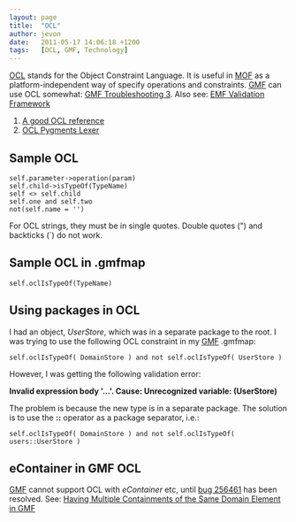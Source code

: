 ```yaml
---
layout: page
title:  "OCL"
author: jevon
date:   2011-05-17 14:06:18 +1200
tags:   [OCL, GMF, Technology]
---
```


[OCL](ocl.md) stands for the Object Constraint Language. It is useful in [MOF](mof.md) as a platform-independent way of specify operations and constraints. [GMF](gmf.md) can use OCL somewhat: [GMF Troubleshooting 3](gmf-troubleshooting-3.md). Also see: [EMF Validation Framework](emf-validation-framework.md)

1. <a href="http://www.eoinwoods.info/doc/ocl_quick_reference.pdf">A good OCL reference</a>
1. [OCL Pygments Lexer](ocl-pygments-lexer.md)

## Sample OCL
```
self.parameter->operation(param)
self.child->isTypeOf(TypeName)
self <> self.child
self.one and self.two
not(self.name = '')
```

For OCL strings, they must be in single quotes. Double quotes (") and backticks (`) do not work.

## Sample OCL in .gmfmap
`self.oclIsTypeOf(TypeName)`

## Using packages in OCL
I had an object, _UserStore_, which was in a separate package to the root. I was trying to use the following OCL constraint in my [GMF](gmf.md) .gmfmap:

`self.oclIsTypeOf( DomainStore ) and not self.oclIsTypeOf( UserStore )`

However, I was getting the following validation error:

**Invalid expression body '...'. Cause: Unrecognized variable: (UserStore)**

The problem is because the new type is in a separate package. The solution is to use the **::** operator as a package separator, i.e.:

`self.oclIsTypeOf( DomainStore ) and not self.oclIsTypeOf( users::UserStore )`

## eContainer in GMF OCL
[GMF](gmf.md) cannot support OCL with _eContainer_ etc, until <a href="https://bugs.eclipse.org/bugs/show_bug.cgi?id=256461">bug 256461</a> has been resolved. See: [Having Multiple Containments of the Same Domain Element in GMF](having-multiple-containments-of-the-same-domain-element-in-gmf.md)
